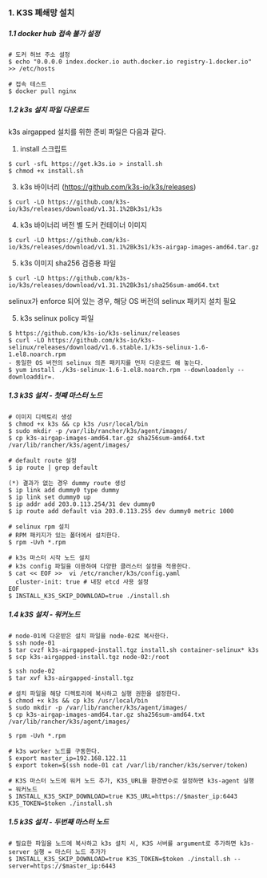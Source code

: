 ### 1. K3S 폐쇄망 설치

##### 1.1 docker hub 접속 불가 설정
```
# 도커 허브 주소 설정
$ echo "0.0.0.0 index.docker.io auth.docker.io registry-1.docker.io" >> /etc/hosts

# 접속 테스트
$ docker pull nginx
```

##### 1.2 k3s 설치 파일 다운로드

k3s airgapped 설치를 위한 준비 파일은 다음과 같다.

1) install 스크립트
```
$ curl -sfL https://get.k3s.io > install.sh
$ chmod +x install.sh
```

3) k3s 바이너리 (https://github.com/k3s-io/k3s/releases)
```
$ curl -LO https://github.com/k3s-io/k3s/releases/download/v1.31.1%2Bk3s1/k3s

```

4) k3s 바이너리 버전 별 도커 컨테이너 이미지
```
$ curl -LO https://github.com/k3s-io/k3s/releases/download/v1.31.1%2Bk3s1/k3s-airgap-images-amd64.tar.gz
```

5) k3s 이미지 sha256 검증용 파일
```
$ curl -LO https://github.com/k3s-io/k3s/releases/download/v1.31.1%2Bk3s1/sha256sum-amd64.txt
```
   
selinux가 enforce 되어 있는 경우, 해당 OS 버전의 selinux 패키지 설치 필요

5) k3s selinux policy 파일
```
$ https://github.com/k3s-io/k3s-selinux/releases
$ curl -LO https://github.com/k3s-io/k3s-selinux/releases/download/v1.6.stable.1/k3s-selinux-1.6-1.el8.noarch.rpm
- 동일한 OS 버전의 selinux 의존 패키지를 먼저 다운로드 해 놓는다.
$ yum install ./k3s-selinux-1.6-1.el8.noarch.rpm --downloadonly --downloaddir=. 
```
##### 1.3 k3S 설치 - 첫째 마스터 노드

```
# 이미지 디렉토리 생성
$ chmod +x k3s && cp k3s /usr/local/bin
$ sudo mkdir -p /var/lib/rancher/k3s/agent/images/
$ cp k3s-airgap-images-amd64.tar.gz sha256sum-amd64.txt /var/lib/rancher/k3s/agent/images/
```

```
# default route 설정
$ ip route | grep default
   
(*) 결과가 없는 경우 dummy route 생성
$ ip link add dummy0 type dummy
$ ip link set dummy0 up
$ ip addr add 203.0.113.254/31 dev dummy0
$ ip route add default via 203.0.113.255 dev dummy0 metric 1000
```

```
# selinux rpm 설치
# RPM 패키지가 있는 폴더에서 설치한다.
$ rpm -Uvh *.rpm
```   

```
# k3s 마스터 시작 노드 설치 
# k3s config 파일을 이용하여 다양한 클러스터 설정을 적용한다.
$ cat << EOF >>  vi /etc/rancher/k3s/config.yaml
  cluster-init: true # 내장 etcd 사용 설정
EOF
$ INSTALL_K3S_SKIP_DOWNLOAD=true ./install.sh
```

##### 1.4 k3S 설치 - 워커노드 

```
# node-01에 다운받은 설치 파일을 node-02로 복사한다.
$ ssh node-01
$ tar cvzf k3s-airgapped-install.tgz install.sh container-selinux* k3s
$ scp k3s-airgapped-install.tgz node-02:/root

$ ssh node-02
$ tar xvf k3s-airgapped-install.tgz

# 설치 파일을 해당 디렉토리에 복사하고 실행 권한을 설정한다.
$ chmod +x k3s && cp k3s /usr/local/bin
$ sudo mkdir -p /var/lib/rancher/k3s/agent/images/
$ cp k3s-airgap-images-amd64.tar.gz sha256sum-amd64.txt /var/lib/rancher/k3s/agent/images/

$ rpm -Uvh *.rpm

# k3s worker 노드를 구동한다.
$ export master_ip=192.168.122.11
$ export token=$(ssh node-01 cat /var/lib/rancher/k3s/server/token)

# K3S 마스터 노드에 워커 노드 추가, K3S_URL을 환경변수로 설정하면 k3s-agent 실행 = 워커노드
$ INSTALL_K3S_SKIP_DOWNLOAD=true K3S_URL=https://$master_ip:6443 K3S_TOKEN=$token ./install.sh
```

##### 1.5 k3S 설치 - 두번째 마스터 노드 

```
# 필요한 파일을 노드에 복사하고 k3s 설치 시, K3S 서버를 argument로 추가하면 k3s-server 실행 = 마스터 노드 추가가
$ INSTALL_K3S_SKIP_DOWNLOAD=true K3S_TOKEN=$token ./install.sh --server=https://$master_ip:6443
```

